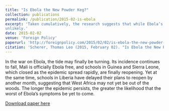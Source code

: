 ```yaml
---
title: "Is Ebola the New Powder Keg?"
collection: publications
permalink: /publication/2015-02-is-ebola
excerpt: 'Taken cumulatively, the research suggests that while Ebola’s impact on West Africa is unquestionably immense, war is
unlikely.'
date: 2015-02-02
venue: 'Foreign Policy'
paperurl: 'http://foreignpolicy.com/2015/02/02/is-ebola-the-new-powder-keg/'
citation: 'Scherer, Thomas Leo (2015, February 02). "Is Ebola the New Powder Keg?", Foreign Policy.'
---
```


In the war on Ebola, the tide may finally be turning. Its incidence continues to fall, Mali is officially Ebola free, and schools in Guinea and Sierra Leone, which closed
as the epidemic spread rapidly, are finally reopening. Yet at the same time, schools in Liberia have delayed their plans to reopen by another month, suggesting that West Africa may not yet be out of the woods. The longer the epidemic persists, the greater the likelihood that the worst of Ebola’s symptoms be yet to come.

[Download paper here](http://tlscherer.github.io/files/2015-02-is-ebola.pdf)

